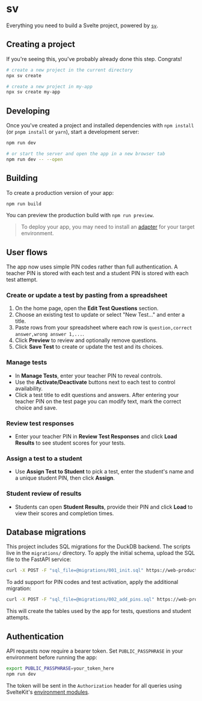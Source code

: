 # sv

Everything you need to build a Svelte project, powered by [`sv`](https://github.com/sveltejs/cli).

## Creating a project

If you're seeing this, you've probably already done this step. Congrats!

```sh
# create a new project in the current directory
npx sv create

# create a new project in my-app
npx sv create my-app
```

## Developing

Once you've created a project and installed dependencies with `npm install` (or `pnpm install` or `yarn`), start a development server:

```sh
npm run dev

# or start the server and open the app in a new browser tab
npm run dev -- --open
```

## Building

To create a production version of your app:

```sh
npm run build
```

You can preview the production build with `npm run preview`.

> To deploy your app, you may need to install an [adapter](https://svelte.dev/docs/kit/adapters) for your target environment.

## User flows

The app now uses simple PIN codes rather than full authentication. A teacher PIN is stored with each test and a student PIN is stored with each test attempt.

### Create or update a test by pasting from a spreadsheet

1. On the home page, open the **Edit Test Questions** section.
2. Choose an existing test to update or select "New Test..." and enter a title.
3. Paste rows from your spreadsheet where each row is `question,correct answer,wrong answer 1,...`.
4. Click **Preview** to review and optionally remove questions.
5. Click **Save Test** to create or update the test and its choices.

### Manage tests

- In **Manage Tests**, enter your teacher PIN to reveal controls.
- Use the **Activate/Deactivate** buttons next to each test to control availability.
- Click a test title to edit questions and answers. After entering your teacher PIN on the test page you can modify text, mark the correct choice and save.

### Review test responses

- Enter your teacher PIN in **Review Test Responses** and click **Load Results** to see student scores for your tests.

### Assign a test to a student

- Use **Assign Test to Student** to pick a test, enter the student's name and a unique student PIN, then click **Assign**.

### Student review of results

- Students can open **Student Results**, provide their PIN and click **Load** to view their scores and completion times.

## Database migrations

This project includes SQL migrations for the DuckDB backend. The scripts live in the `migrations/` directory. To apply the initial schema, upload the SQL file to the FastAPI service:

```sh
curl -X POST -F "sql_file=@migrations/001_init.sql" https://web-production-b1513.up.railway.app/query-file
```

To add support for PIN codes and test activation, apply the additional migration:

```sh
curl -X POST -F "sql_file=@migrations/002_add_pins.sql" https://web-production-b1513.up.railway.app/query-file
```

This will create the tables used by the app for tests, questions and student attempts.

## Authentication

API requests now require a bearer token. Set `PUBLIC_PASSPHRASE` in your environment before running the app:

```sh
export PUBLIC_PASSPHRASE=your_token_here
npm run dev
```

The token will be sent in the `Authorization` header for all queries using SvelteKit's [environment modules](https://kit.svelte.dev/docs/load#environment).
